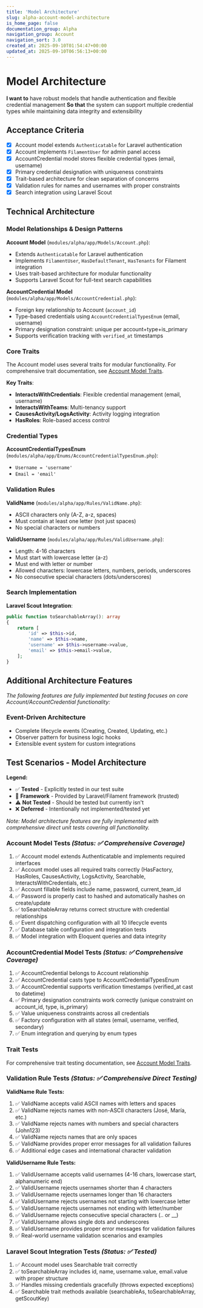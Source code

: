 ```yaml
---
title: 'Model Architecture'
slug: alpha-account-model-architecture
is_home_page: false
documentation_group: Alpha
navigation_group: Account
navigation_sort: 3.0
created_at: 2025-09-10T01:54:47+00:00
updated_at: 2025-09-10T06:56:13+00:00
---
```


# Model Architecture

**I want to** have robust models that handle authentication and flexible credential management
**So that** the system can support multiple credential types while maintaining data integrity and extensibility

## Acceptance Criteria

- [x] Account model extends `Authenticatable` for Laravel authentication
- [x] Account implements `FilamentUser` for admin panel access
- [x] AccountCredential model stores flexible credential types (email, username)
- [x] Primary credential designation with uniqueness constraints
- [x] Trait-based architecture for clean separation of concerns
- [x] Validation rules for names and usernames with proper constraints
- [x] Search integration using Laravel Scout

## Technical Architecture

### Model Relationships & Design Patterns

**Account Model** (`modules/alpha/app/Models/Account.php`):

- Extends `Authenticatable` for Laravel authentication
- Implements `FilamentUser`, `HasDefaultTenant`, `HasTenants` for Filament integration
- Uses trait-based architecture for modular functionality
- Supports Laravel Scout for full-text search capabilities

**AccountCredential Model** (`modules/alpha/app/Models/AccountCredential.php`):

- Foreign key relationship to Account (`account_id`)
- Type-based credentials using `AccountCredentialTypesEnum` (email, username)
- Primary designation constraint: unique per account+type+is_primary
- Supports verification tracking with `verified_at` timestamps

### Core Traits

The Account model uses several traits for modular functionality. For comprehensive trait documentation,
see [Account Model Traits](alpha-account-traits.md).

**Key Traits**:

- **InteractsWithCredentials**: Flexible credential management (email, username)
- **InteractsWithTeams**: Multi-tenancy support
- **CausesActivity/LogsActivity**: Activity logging integration
- **HasRoles**: Role-based access control

### Credential Types

**AccountCredentialTypesEnum** (`modules/alpha/app/Enums/AccountCredentialTypesEnum.php`):

- `Username = 'username'`
- `Email = 'email'`

### Validation Rules

**ValidName** (`modules/alpha/app/Rules/ValidName.php`):

- ASCII characters only (A-Z, a-z, spaces)
- Must contain at least one letter (not just spaces)
- No special characters or numbers

**ValidUsername** (`modules/alpha/app/Rules/ValidUsername.php`):

- Length: 4-16 characters
- Must start with lowercase letter (a-z)
- Must end with letter or number
- Allowed characters: lowercase letters, numbers, periods, underscores
- No consecutive special characters (dots/underscores)

### Search Implementation

**Laravel Scout Integration**:

```php
public function toSearchableArray(): array
{
    return [
        'id' => $this->id,
        'name' => $this->name,
        'username' => $this->username->value,
        'email' => $this->email->value,
    ];
}
```

## Additional Architecture Features

*The following features are fully implemented but testing focuses on core Account/AccountCredential functionality:*

### Event-Driven Architecture

- Complete lifecycle events (Creating, Created, Updating, etc.)
- Observer pattern for business logic hooks
- Extensible event system for custom integrations

## Test Scenarios - Model Architecture

**Legend:**
- ✅ **Tested** - Explicitly tested in our test suite
- 🔧 **Framework** - Provided by Laravel/Filament framework (trusted)
- ⚠️ **Not Tested** - Should be tested but currently isn't
- ❌ **Deferred** - Intentionally not implemented/tested yet

*Note: Model architecture features are fully implemented with comprehensive direct unit tests covering all functionality.*

### Account Model Tests *(Status: ✅ Comprehensive Coverage)*

1. ✅ Account model extends Authenticatable and implements required interfaces
2. ✅ Account model uses all required traits correctly (HasFactory, HasRoles, CausesActivity, LogsActivity, Searchable, InteractsWithCredentials, etc.)
3. ✅ Account fillable fields include name, password, current_team_id
4. ✅ Password is properly cast to hashed and automatically hashes on create/update
5. ✅ toSearchableArray returns correct structure with credential relationships
6. ✅ Event dispatching configuration with all 10 lifecycle events
7. ✅ Database table configuration and integration tests
8. ✅ Model integration with Eloquent queries and data integrity

### AccountCredential Model Tests *(Status: ✅ Comprehensive Coverage)*

1. ✅ AccountCredential belongs to Account relationship
2. ✅ AccountCredential casts type to AccountCredentialTypesEnum
3. ✅ AccountCredential supports verification timestamps (verified_at cast to datetime)
4. ✅ Primary designation constraints work correctly (unique constraint on account_id, type, is_primary)
5. ✅ Value uniqueness constraints across all credentials
6. ✅ Factory configuration with all states (email, username, verified, secondary)
7. ✅ Enum integration and querying by enum types

### Trait Tests

For comprehensive trait testing documentation, see [Account Model Traits](alpha-account-traits.md).

### Validation Rule Tests *(Status: ✅ Comprehensive Direct Testing)*

**ValidName Rule Tests:**
1. ✅ ValidName accepts valid ASCII names with letters and spaces
2. ✅ ValidName rejects names with non-ASCII characters (José, María, etc.)
3. ✅ ValidName rejects names with numbers and special characters (John123)
4. ✅ ValidName rejects names that are only spaces
5. ✅ ValidName provides proper error messages for all validation failures
6. ✅ Additional edge cases and international character validation

**ValidUsername Rule Tests:**
1. ✅ ValidUsername accepts valid usernames (4-16 chars, lowercase start, alphanumeric end)
2. ✅ ValidUsername rejects usernames shorter than 4 characters
3. ✅ ValidUsername rejects usernames longer than 16 characters
4. ✅ ValidUsername rejects usernames not starting with lowercase letter
5. ✅ ValidUsername rejects usernames not ending with letter/number
6. ✅ ValidUsername rejects consecutive special characters (.. or __)
7. ✅ ValidUsername allows single dots and underscores
8. ✅ ValidUsername provides proper error messages for validation failures
9. ✅ Real-world username validation scenarios and examples

### Laravel Scout Integration Tests *(Status: ✅ Tested)*

1. ✅ Account model uses Searchable trait correctly
2. ✅ toSearchableArray includes id, name, username.value, email.value with proper structure
3. ✅ Handles missing credentials gracefully (throws expected exceptions)
4. ✅ Searchable trait methods available (searchableAs, toSearchableArray, getScoutKey)
